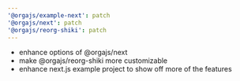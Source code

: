 ```yaml
---
'@orgajs/example-next': patch
'@orgajs/next': patch
'@orgajs/reorg-shiki': patch
---
```


- enhance options of @orgajs/next
- make @orgajs/reorg-shiki more customizable
- enhance next.js example project to show off more of the features
